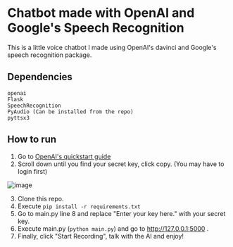 # Chatbot made with OpenAI and Google's Speech Recognition
This is a little voice chatbot I made using OpenAI's davinci and Google's speech recognition package.

## Dependencies
```
openai
Flask
SpeechRecognition
PyAudio (Can be installed from the repo)
pyttsx3
```

## How to run
1. Go to [OpenAI's quickstart guide](https://beta.openai.com/docs/quickstart)
2. Scroll down until you find your secret key, click copy. (You may have to login first)

![image](https://user-images.githubusercontent.com/57310936/176870800-3b1bac98-52f0-42d3-9110-a7d31a4c366a.png)

3. Clone this repo.
4. Execute `pip install -r requirements.txt`
5. Go to main.py line 8 and replace "Enter your key here." with your secret key.
6. Execute main.py (`python main.py`) and go to http://127.0.0.1:5000 .
7. Finally, click "Start Recording", talk with the AI and enjoy!
